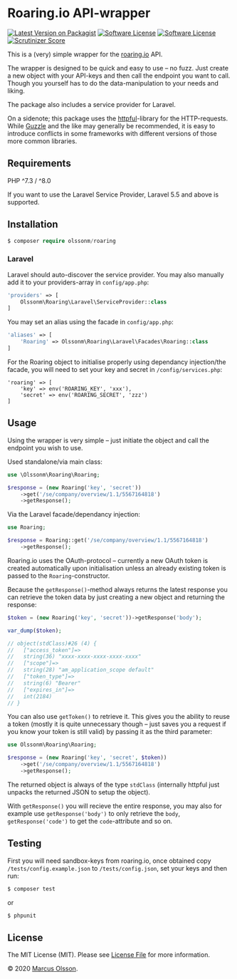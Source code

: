 # Roaring.io API-wrapper

[![Latest Version on Packagist][ico-version]][link-packagist]
[![Software License][ico-license]](LICENSE.md)
[![Software License][ico-php]][link-packagist]
[![Scrutinizer Score][ico-scrutinizer]][link-scrutinizer]

This is a (very) simple wrapper for the [roaring.io](https://www.roaring.io/en/) API.

The wrapper is designed to be quick and easy to use – no fuzz. Just create a new object with your API-keys and then call the endpoint you want to call. Though you yourself has to do the data-manipulation to your needs and liking.

The package also includes a service provider for Laravel.

On a sidenote; this package uses the [httpful](https://github.com/nategood/httpful)-library for the HTTP-requests. While [Guzzle](https://github.com/guzzle/guzzle) and the like may generally be recommended, it is easy to introduce conflicts in some frameworks with different versions of those more common libraries.

## Requirements

PHP ^7.3 / ^8.0

If you want to use the Laravel Service Provider, Laravel 5.5 and above is supported.

## Installation

```php
$ composer require olssonm/roaring
```

### Laravel

Laravel should auto-discover the service provider. You may also manually add it to your providers-array in `config/app.php`:

```php
'providers' => [
    Olssonm\Roaring\Laravel\ServiceProvider::class
]
```

You may set an alias using the facade in `config/app.php`:

```php
'aliases' => [
    'Roaring' => Olssonm\Roaring\Laravel\Facades\Roaring::class
]
```

For the Roaring object to initialise properly using dependancy injection/the facade, you will need to set your key and secret in `/config/services.php`:

```
'roaring' => [
    'key' => env('ROARING_KEY', 'xxx'),
    'secret' => env('ROARING_SECRET', 'zzz')
]
```

## Usage

Using the wrapper is very simple – just initiate the object and call the endpoint you wish to use.

Used standalone/via main class:

```php
use \Olssonm\Roaring\Roaring;

$response = (new Roaring('key', 'secret'))
    ->get('/se/company/overview/1.1/5567164818')
    ->getResponse();
```

Via the Laravel facade/dependancy injection:

```php
use Roaring;

$response = Roaring::get('/se/company/overview/1.1/5567164818')
    ->getResponse();
```

Roaring.io uses the OAuth-protocol – currently a new OAuth token is created automatically upon initialisation unless an already existing token is passed to the `Roaring`-constructor.

Because the `getResponse()`-method always returns the latest response you can retrieve the token data by just creating a new object and returning the response:

```php
$token = (new Roaring('key', 'secret'))->getResponse('body');

var_dump($token);

// object(stdClass)#26 (4) {
//   ["access_token"]=>
//   string(36) "xxxx-xxxx-xxxx-xxxx-xxxx"
//   ["scope"]=>
//   string(28) "am_application_scope default"
//   ["token_type"]=>
//   string(6) "Bearer"
//   ["expires_in"]=>
//   int(2184)
// }

```

You can also use `getToken()` to retrieve it. This gives you the ability to reuse a token (mostly it is quite unnecessary though – just saves you a request if you know your token is still valid) by passing it as the third parameter:

```php
use Olssonm\Roaring\Roaring;

$response = (new Roaring('key', 'secret', $token))
    ->get('/se/company/overview/1.1/5567164818')
    ->getResponse();
```

The returned object is always of the type `stdClass` (internally httpful just unpacks the returned JSON to setup the object).

With `getResponse()` you will recieve the entire response, you may also for example use `getResponse('body')` to only retrieve the `body`, `getResponse('code')` to get the `code`-attribute and so on.

## Testing

First you will need sandbox-keys from roaring.io, once obtained copy `/tests/config.example.json` to `/tests/config.json`, set your keys and then run:

``` bash
$ composer test
```

or

``` bash
$ phpunit
```

## License

The MIT License (MIT). Please see [License File](LICENSE.md) for more information.

© 2020 [Marcus Olsson](https://marcusolsson.me).

[ico-version]: https://img.shields.io/packagist/v/olssonm/roaring.svg?style=flat-square
[ico-license]: https://img.shields.io/badge/license-MIT-brightgreen.svg?style=flat-square
[ico-scrutinizer]: https://img.shields.io/scrutinizer/g/olssonm/roaring.svg?style=flat-square
[ico-php]: https://img.shields.io/packagist/php-v/olssonm/roaring.svg?style=flat-square
[link-packagist]: https://packagist.org/packages/olssonm/roaring
[link-scrutinizer]: https://scrutinizer-ci.com/g/olssonm/roaring
